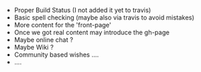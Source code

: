 * Proper Build Status (I not added it yet to travis)
* Basic spell checking (maybe also via travis to avoid mistakes)
* More content for the 'front-page' 
* Once we got real content may introduce the gh-page 
* Maybe online chat ?
* Maybe Wiki ?
* Community based wishes .... 
* .... 